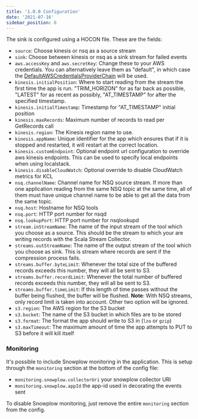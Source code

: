 ```yaml
---
title: '1.0.0 Configuration'
date: '2021-07-16'
sidebar_position: 0
---
```


The sink is configured using a HOCON file. These are the fields:

- `source`: Choose kinesis or nsq as a source stream
- `sink`: Choose between kinesis or nsq as a sink stream for failed events
- `aws.accessKey` and `aws.secretKey`: Change these to your AWS credentials. You can alternatively leave them as "default", in which case the [DefaultAWSCredentialsProviderChain](http://docs.aws.amazon.com/AWSJavaSDK/latest/javadoc/com/amazonaws/auth/DefaultAWSCredentialsProviderChain.html) will be used.
- `kinesis.initialPosition`: Where to start reading from the stream the first time the app is run. "TRIM_HORIZON" for as far back as possible, "LATEST" for as recent as possibly, "AT_TIMESTAMP" for after the specified timestamp.
- `kinesis.initialTimestamp`: Timestamp for "AT_TIMESTAMP" initial position
- `kinesis.maxRecords`: Maximum number of records to read per GetRecords call
- `kinesis.region`: The Kinesis region name to use.
- `kinesis.appName`: Unique identifier for the app which ensures that if it is stopped and restarted, it will restart at the correct location.
- `kinesis.customEndpoint`: Optional endpoint url configuration to override aws kinesis endpoints. This can be used to specify local endpoints when using localstack.
- `kinesis.disableCloudWatch`: Optional override to disable CloudWatch metrics for KCL
- `nsq.channelName`: Channel name for NSQ source stream. If more than one application reading from the same NSQ topic at the same time, all of them must have unique channel name to be able to get all the data from the same topic.
- `nsq.host`: Hostname for NSQ tools
- `nsq.port`: HTTP port number for nsqd
- `nsq.lookupPort`: HTTP port number for nsqlookupd
- `stream.inStreamName`: The name of the input stream of the tool which you choose as a source. This should be the stream to which your are writing records with the Scala Stream Collector.
- `streams.outStreamName`: The name of the output stream of the tool which you choose as sink. This is stream where records are sent if the compression process fails.
- `streams.buffer.byteLimit`: Whenever the total size of the buffered records exceeds this number, they will all be sent to S3.
- `streams.buffer.recordLimit`: Whenever the total number of buffered records exceeds this number, they will all be sent to S3.
- `streams.buffer.timeLimit`: If this length of time passes without the buffer being flushed, the buffer will be flushed. **Note**: With NSQ streams, only record limit is taken into account. Other two option will be ignored.
- `s3.region`: The AWS region for the S3 bucket
- `s3.bucket`: The name of the S3 bucket in which files are to be stored
- `s3.format`: The format the app should write to S3 in (`lzo` or `gzip`)
- `s3.maxTimeout`: The maximum amount of time the app attempts to PUT to S3 before it will kill itself

### Monitoring

It's possible to include Snowplow monitoring in the application. This is setup through the `monitoring` section at the bottom of the config file:

- `monitoring.snowplow.collectorUri` your snowplow collector URI
- `monitoring.snowplow.appId` the app-id used in decorating the events sent

To disable Snowplow monitoring, just remove the entire `monitoring` section from the config.
